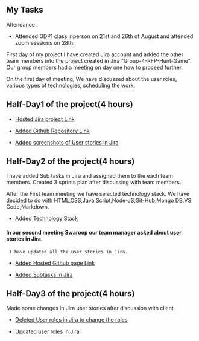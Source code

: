 ## My Tasks
Attendance :
 - Attended GDP1 class inperson on 21st and 26th of August and attended zoom sessions on 28th.
 
First day of my project I have created Jira account and added the other team members into the project created in Jira "Group-4-RFP-Hunt-Game". Our group members had a meeting on day one how to proceed further.

On the first day of meeting,
We have discussed about the user roles, various types of technologies, scheduling the work. 

## Half-Day1 of the project(4 hours)

- [Hosted Jira project Link](https://github.com/sudheera96/Group-4--Hunt-game/commit/f2515a6b9cf72237754b400e6718a13cfabbdc56)

- [Added Github Repository Link](https://github.com/sudheera96/Group-4--Hunt-game/commit/94d1f74ef0e11aba75ca6e1f379dd0506858cd3b)

- [Added screenshots of User stories in Jira](https://github.com/sudheera96/Group-4--Hunt-game/commit/bd309ca3feb38ba2ba73bd05f989a3e64810c111)

## Half-Day2 of the project(4 hours)

I have added Sub tasks in Jira and assigned them to the each team members. Created 3 sprints plan after discussing with team members.

After the First team meeting we have selected technology stack. We have decided to do with HTML,CSS,Java Script,Node-JS,Git-Hub,Mongo DB,VS Code,Markdown.

- [Added Technology Stack](https://github.com/sudheera96/Group-4--Hunt-game/commit/014135239f3bd83737a1db9cf7d9eb5d66d41e61)

#### In our second meeting Swaroop our team manager asked about user stories in Jira.
     I have updated all the user stories in Jira.

- [Added Hosted Github page Link](https://github.com/sudheera96/Group-4--Hunt-game/commit/f10631cb08c6d2864bb6f1cefe008ef16e56dec5)

- [Added Subtasks in Jira](https://github.com/sudheera96/Group-4--Hunt-game/commit/f10631cb08c6d2864bb6f1cefe008ef16e56dec5)

## Half-Day3 of the project(4 hours)

Made some changes in Jira user stories after discussion with client.

- [Deleted User roles in Jira to change the roles](https://github.com/sudheera96/Group-4--Hunt-game/commit/bbf435d24e168c789d9626437d8720e8202c777b)

- [Updated user roles in Jira](https://github.com/sudheera96/Group-4--Hunt-game/commit/b7e59a7f039ebbf2e3eda2ac83959ae96bea633b)

  
